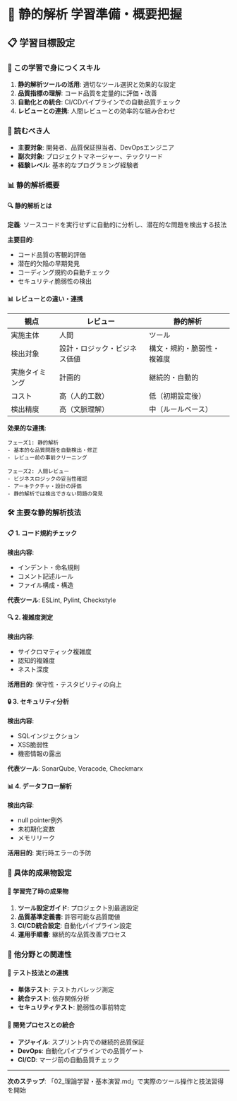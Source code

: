 # 🎯 静的解析 学習準備・概要把握

## 📋 学習目標設定

### 🎯 この学習で身につくスキル
1. **静的解析ツールの活用**: 適切なツール選択と効果的な設定
2. **品質指標の理解**: コード品質を定量的に評価・改善
3. **自動化との統合**: CI/CDパイプラインでの自動品質チェック
4. **レビューとの連携**: 人間レビューとの効率的な組み合わせ

### 👥 読むべき人
- **主要対象**: 開発者、品質保証担当者、DevOpsエンジニア
- **副次対象**: プロジェクトマネージャー、テックリード
- **経験レベル**: 基本的なプログラミング経験者

### 📊 静的解析概要

#### 🔍 静的解析とは
**定義**: ソースコードを実行せずに自動的に分析し、潜在的な問題を検出する技法

**主要目的**:
- コード品質の客観的評価
- 潜在的欠陥の早期発見
- コーディング規約の自動チェック
- セキュリティ脆弱性の検出

#### 📊 レビューとの違い・連携

| 観点 | レビュー | 静的解析 |
|------|----------|----------|
| 実施主体 | 人間 | ツール |
| 検出対象 | 設計・ロジック・ビジネス価値 | 構文・規約・脆弱性・複雑度 |
| 実施タイミング | 計画的 | 継続的・自動的 |
| コスト | 高（人的工数） | 低（初期設定後） |
| 検出精度 | 高（文脈理解） | 中（ルールベース） |

**効果的な連携**:
```
フェーズ1: 静的解析
- 基本的な品質問題を自動検出・修正
- レビュー前の事前クリーニング

フェーズ2: 人間レビュー  
- ビジネスロジックの妥当性確認
- アーキテクチャ・設計の評価
- 静的解析では検出できない問題の発見
```

### 🛠️ 主要な静的解析技法

#### 📋 1. コード規約チェック
**検出内容**:
- インデント・命名規則
- コメント記述ルール
- ファイル構成・構造

**代表ツール**: ESLint, Pylint, Checkstyle

#### 🔍 2. 複雑度測定
**検出内容**:
- サイクロマティック複雑度
- 認知的複雑度
- ネスト深度

**活用目的**: 保守性・テスタビリティの向上

#### 🔒 3. セキュリティ分析
**検出内容**:
- SQLインジェクション
- XSS脆弱性
- 機密情報の露出

**代表ツール**: SonarQube, Veracode, Checkmarx

#### 📊 4. データフロー解析
**検出内容**:
- null pointer例外
- 未初期化変数
- メモリリーク

**活用目的**: 実行時エラーの予防

### 🎯 具体的成果物設定

#### 📝 学習完了時の成果物
1. **ツール設定ガイド**: プロジェクト別最適設定
2. **品質基準定義書**: 許容可能な品質閾値
3. **CI/CD統合設定**: 自動化パイプライン設定
4. **運用手順書**: 継続的な品質改善プロセス

### 🔗 他分野との関連性

#### 🤝 テスト技法との連携
- **単体テスト**: テストカバレッジ測定
- **統合テスト**: 依存関係分析
- **セキュリティテスト**: 脆弱性の事前特定

#### 🏢 開発プロセスとの統合
- **アジャイル**: スプリント内での継続的品質保証
- **DevOps**: 自動化パイプラインでの品質ゲート
- **CI/CD**: マージ前の自動品質チェック

---
**次のステップ**: 「02_理論学習・基本演習.md」で実際のツール操作と技法習得を開始